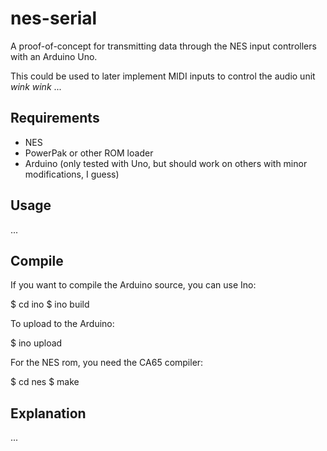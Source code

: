 # nes-serial #

A proof-of-concept for transmitting data through the NES input controllers with
an Arduino Uno.

This could be used to later implement MIDI inputs to control the audio unit
*wink* *wink* ...

## Requirements ##

* NES
* PowerPak or other ROM loader
* Arduino (only tested with Uno, but should work on others with minor
  modifications, I guess)

## Usage ##

...

## Compile ##

If you want to compile the Arduino source, you can use Ino:

  $ cd ino
  $ ino build

To upload to the Arduino:

  $ ino upload

For the NES rom, you need the CA65 compiler:

  $ cd nes
  $ make

## Explanation ##

...
